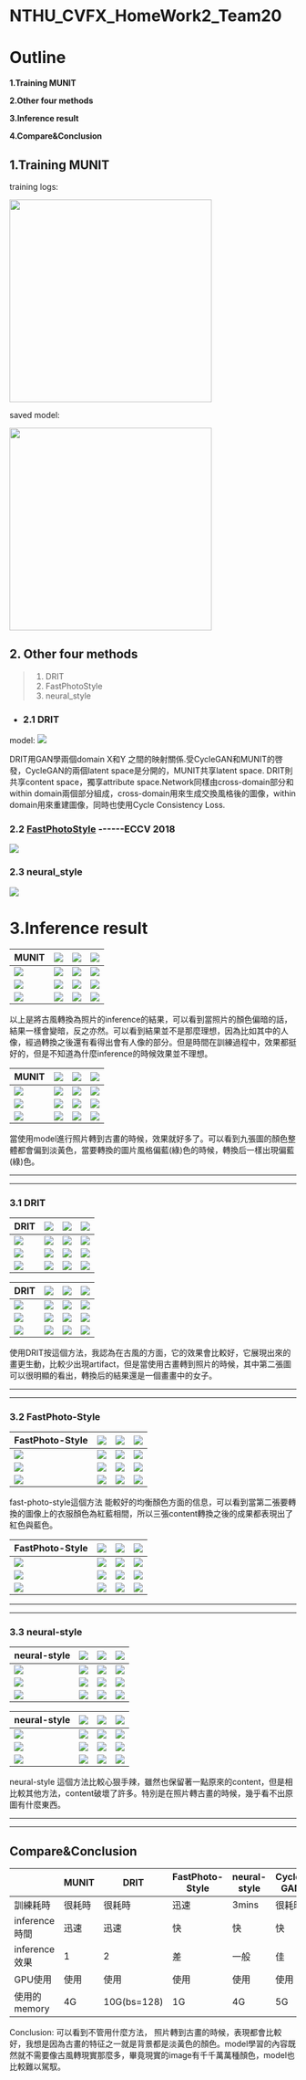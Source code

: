 # NTHU_CVFX_HomeWork2_Team20



# Outline

**1.Training MUNIT**

**2.Other four methods**

**3.Inference result**

**4.Compare&Conclusion**

## 1.Training MUNIT



training logs:

<img src="https://i.imgur.com/nhklRrB.png" width="355">


saved model:

<img src="https://i.imgur.com/noItfQj.png" width="355">





## **2. Other four methods**
> 1. DRIT
> 2. FastPhotoStyle
> 3. neural_style


- ### 2.1 DRIT

model:
![](https://i.imgur.com/iNuJ7nF.png)


DRIT用GAN學兩個domain X和Y 之間的映射關係.受CycleGAN和MUNIT的啓發，CycleGAN的兩個latent space是分開的，MUNIT共享latent space. DRIT則共享content space，獨享attribute space.Network同樣由cross-domain部分和within domain兩個部分組成，cross-domain用來生成交換風格後的圖像，within domain用來重建圖像，同時也使用Cycle Consistency Loss.

### 2.2 [FastPhotoStyle](https://arxiv.org/abs/1802.06474)       ------ECCV 2018

![](https://i.imgur.com/oX0STp8.png)


### 2.3 neural_style

![](https://i.imgur.com/7HKckti.png)






# **3.Inference result**


|    MUNIT                                                | ![](https://i.imgur.com/klgcr9G.png) | ![](https://i.imgur.com/cEDUBRZ.png) | ![](https://i.imgur.com/nCqHRiW.png) |
|--------------------------------------|--------------------------------------|--------------------------------------|-------------------------------------|
| ![](https://i.imgur.com/DNsRM0v.png) | ![](https://i.imgur.com/HQgjkUj.png)                                    | ![](https://i.imgur.com/4HwsI3E.png)                                    | ![](https://i.imgur.com/ab7PnUQ.png)                                    |
| ![](https://i.imgur.com/Cj3hdo3.png) | ![](https://i.imgur.com/78ZbIQ0.png)                                   | ![](https://i.imgur.com/KbU9q7t.png)                                   | ![](https://i.imgur.com/jwnZFbx.png)                                  |
| ![](https://i.imgur.com/jXL2sqg.png)| ![](https://i.imgur.com/oxWhjjx.png)                                  | ![](https://i.imgur.com/H0aZXj3.png)                                  | ![](https://i.imgur.com/PffnLjS.png)                                 |

以上是將古風轉換為照片的inference的結果，可以看到當照片的顏色偏暗的話，結果一樣會變暗，反之亦然。可以看到結果並不是那麼理想，因為比如其中的人像，經過轉換之後還有看得出會有人像的部分。但是時間在訓練過程中，效果都挺好的，但是不知道為什麼inference的時候效果並不理想。

|    MUNIT                                                          | ![](https://i.imgur.com/DNsRM0v.png) | ![](https://i.imgur.com/Cj3hdo3.png) | ![](https://i.imgur.com/jXL2sqg.png) |
|--------------------------------------|--------------------------------------|--------------------------------------|-------------------------------------|
| ![](https://i.imgur.com/klgcr9G.png) | ![](https://i.imgur.com/ico3aiO.png)                                    | ![](https://i.imgur.com/aXmm4iO.png)                                    | ![](https://i.imgur.com/t1oNztm.png)                                   |
| ![](https://i.imgur.com/cEDUBRZ.png) | ![](https://i.imgur.com/YgehFw2.png)                                   | ![](https://i.imgur.com/U1cuDSm.png)                                   |  ![](https://i.imgur.com/Ls3pt8w.png)                                  |
| ![](https://i.imgur.com/nCqHRiW.png) | ![](https://i.imgur.com/90cLh1h.png)                                  | ![](https://i.imgur.com/0to7330.png)                                  | ![](https://i.imgur.com/PEhRQKd.png)                                 |

當使用model進行照片轉到古畫的時候，效果就好多了。可以看到九張圖的顏色整體都會偏到淡黃色，當要轉換的圖片風格偏藍(綠)色的時候，轉換后一樣出現偏藍(綠)色。

----
----

### **3.1 DRIT**


| DRIT                                 | ![](https://i.imgur.com/DNsRM0v.png) | ![](https://i.imgur.com/Cj3hdo3.png) | ![](https://i.imgur.com/jXL2sqg.png) |
|--------------------------------------|--------------------------------------|--------------------------------------|-------------------------------------|
| ![](https://i.imgur.com/klgcr9G.png) | ![](https://i.imgur.com/4aahfP2.png)                                    | ![](https://i.imgur.com/ECaesN2.png)                                    | ![](https://i.imgur.com/1FS6oAS.png)                                   |
| ![](https://i.imgur.com/cEDUBRZ.png) | ![](https://i.imgur.com/h7VbKlD.png)                                   | ![](https://i.imgur.com/N8FR84I.png)                                   | ![](https://i.imgur.com/9B3Zp8l.png)                                  |
| ![](https://i.imgur.com/nCqHRiW.png) | ![](https://i.imgur.com/HcHmjuB.png)                                  | ![](https://i.imgur.com/LpFFUo8.png)                                  | ![](https://i.imgur.com/2HH8org.png)                                 |



| DRIT                                 | ![](https://i.imgur.com/klgcr9G.png) | ![](https://i.imgur.com/cEDUBRZ.png) | ![](https://i.imgur.com/nCqHRiW.png) |
|--------------------------------------|--------------------------------------|--------------------------------------|-------------------------------------|
| ![](https://i.imgur.com/jXL2sqg.png) | ![](https://i.imgur.com/J8lMD3c.png)| ![](https://i.imgur.com/uAlhNZO.png)                                    | ![](https://i.imgur.com/SgUh2At.png)                                   |
| ![](https://i.imgur.com/Cj3hdo3.png) | ![](https://i.imgur.com/s8Wf0vl.png)                                   | ![](https://i.imgur.com/JQXw1VZ.png)                                   | ![](https://i.imgur.com/d3iBGUh.png)                                  |
| ![](https://i.imgur.com/DNsRM0v.png) |  ![](https://i.imgur.com/VCcwEuu.png)                          | ![](https://i.imgur.com/3qzZCmR.png)                                    | ![](https://i.imgur.com/oibFdd9.png)


使用DRIT按這個方法，我認為在古風的方面，它的效果會比較好，它展現出來的畫更生動，比較少出現artifact，但是當使用古畫轉到照片的時候，其中第二張圖可以很明顯的看出，轉換后的結果還是一個畫畫中的女子。



----
----

### **3.2 FastPhoto-Style**

| FastPhoto-Style                        | ![](https://i.imgur.com/DNsRM0v.png) | ![](https://i.imgur.com/Cj3hdo3.png)|![](https://i.imgur.com/jXL2sqg.png) |
|--------------------------------------|--------------------------------------|--------------------------------------|-------------------------------------|
| ![](https://i.imgur.com/klgcr9G.png) |![](https://i.imgur.com/PEJfajr.png)| ![](https://i.imgur.com/qBt32VL.png)| ![](https://i.imgur.com/0Ky7fCh.png)
| ![](https://i.imgur.com/cEDUBRZ.png) |![](https://i.imgur.com/g6Zr1WK.png)|![](https://i.imgur.com/sWcDiyj.png)| ![](https://i.imgur.com/rLbYHiC.png)|
| ![](https://i.imgur.com/nCqHRiW.png) | ![](https://i.imgur.com/0PUMzVc.png)| ![](https://i.imgur.com/znoV8h4.png)| ![](https://i.imgur.com/c3nAGfw.png)|

fast-photo-style這個方法 能較好的均衡顏色方面的信息，可以看到當第二張要轉換的圖像上的衣服顏色為紅藍相間，所以三張content轉換之後的成果都表現出了紅色與藍色。

| FastPhoto-Style              | ![](https://i.imgur.com/klgcr9G.png) | ![](https://i.imgur.com/cEDUBRZ.png) | ![](https://i.imgur.com/nCqHRiW.png) |
|--------------------------------------|--------------------------------------|--------------------------------------|-------------------------------------|
|![](https://i.imgur.com/DNsRM0v.png) |![](https://i.imgur.com/9iBrvfU.png)|![](https://i.imgur.com/XOQBm3y.png)| ![](https://i.imgur.com/ezI6sij.png)|
| ![](https://i.imgur.com/Cj3hdo3.png) |![](https://i.imgur.com/Q2lOrzG.png)|![](https://i.imgur.com/fbsQb5g.png)|![](https://i.imgur.com/h3IXLkc.png)
|![](https://i.imgur.com/jXL2sqg.png)|![](https://i.imgur.com/uPVVZpr.png)|![](https://i.imgur.com/E6HKkpZ.png)|![](https://i.imgur.com/yJ0wGAL.png)|



----
----


### **3.3 neural-style**



| neural-style                                 | ![](https://i.imgur.com/DNsRM0v.png) | ![](https://i.imgur.com/Cj3hdo3.png) | ![](https://i.imgur.com/jXL2sqg.png) |
|--------------------------------------|--------------------------------------|--------------------------------------|-------------------------------------|
| ![](https://i.imgur.com/klgcr9G.png) | ![](https://i.imgur.com/ShYcXDV.png)| ![](https://i.imgur.com/ZRaCKV3.png)| ![](https://i.imgur.com/Sxs4t2P.png)
| ![](https://i.imgur.com/cEDUBRZ.png) | ![](https://i.imgur.com/z6qoQiJ.png)| ![](https://i.imgur.com/VGQwlwt.png)| ![](https://i.imgur.com/THAS58N.png)
| ![](https://i.imgur.com/nCqHRiW.png) | ![](https://i.imgur.com/4F0jzll.png)| ![](https://i.imgur.com/wdbiWyy.png)| ![](https://i.imgur.com/GZ2ID9P.png)|




| neural-style                                | ![](https://i.imgur.com/klgcr9G.png) | ![](https://i.imgur.com/cEDUBRZ.png) | ![](https://i.imgur.com/nCqHRiW.png) |
|--------------------------------------|--------------------------------------|--------------------------------------|-------------------------------------|
| ![](https://i.imgur.com/DNsRM0v.png) |![](https://i.imgur.com/bNsneNP.png)| ![](https://i.imgur.com/zcDYd3Y.png)| ![](https://i.imgur.com/QAMcDEp.png)|
| ![](https://i.imgur.com/Cj3hdo3.png) |![](https://i.imgur.com/51yxt7O.png)|![](https://i.imgur.com/T5XYCDY.png)| ![](https://i.imgur.com/jMZAeHR.png)
|![](https://i.imgur.com/jXL2sqg.png) |![](https://i.imgur.com/Ewx5Tay.png)|![](https://i.imgur.com/trgp5L7.png)|![](https://i.imgur.com/nKabh6K.png)|

neural-style 這個方法比較心狠手辣，雖然也保留著一點原來的content，但是相比較其他方法，content破壞了許多。特別是在照片轉古畫的時候，幾乎看不出原圖有什麼東西。



----
----

## Compare&Conclusion

|               | MUNIT | DRIT | FastPhoto-Style | neural-style | Cycle-GAN |
|---------------|-------|------|-----------------|--------------|-----------|
| 訓練耗時      |   很耗時    |  很耗時    |      迅速           |    3mins          |       很耗時    |
| inference時間      |  迅速     |  迅速    |         快        |     快     |     快      |
| inference效果 |    1   |   2   |        差         |          一般    |      佳     |
| GPU使用       |   使用    |  使用    |       使用          |   使用          |   使用       |
| 使用的memory  |  4G     |   10G(bs=128)    |      1G |    4G  |      5G      |


Conclusion:
   可以看到不管用什麼方法， 照片轉到古畫的時候，表現都會比較好，我想是因為古畫的特征之一就是背景都是淡黃色的顏色。model學習的內容既然就不需要像古風轉現實那麼多，畢竟現實的image有千千萬萬種顏色，model也比較難以駕馭。



<br/><br/>
<br/><br/><br/><br/><br/>








